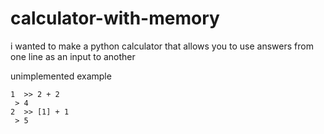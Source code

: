 # calculator-with-memory
i wanted to make a python calculator that allows you to use answers from one line as an input to another

unimplemented example
```
1  >> 2 + 2
 > 4
2  >> [1] + 1
 > 5
```

